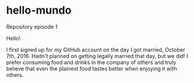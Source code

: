 # hello-mundo
Repository episode 1

Hello!

I first signed up for my GitHub account on the day I got married, October 7th, 2016. Hadn't planned on getting legally married that day, but we did! I prefer consuming food and drinks in the company of others and truly believe that even the plainest food tastes better when enjoying it with others. 
